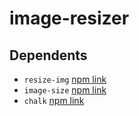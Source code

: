 # image-resizer

## Dependents
* `resize-img` [npm link](https://www.npmjs.com/package/resize-img)
* `image-size` [npm link](https://www.npmjs.com/package/image-size)
* `chalk` [npm link](https://www.npmjs.com/package/chalk)